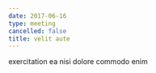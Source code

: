 ```yaml
---
date: 2017-06-16
type: meeting
cancelled: false
title: velit aute
---
```

exercitation ea nisi dolore commodo enim